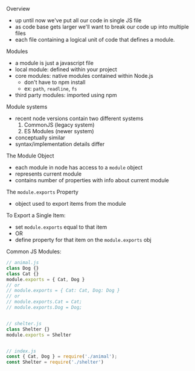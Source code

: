 Overview

- up until now we've put all our code in single JS file
- as code base gets larger we'll want to break our code up into multiple files
- each file containing a logical unit of code that defines a module.

Modules

- a module is just a javascript file
- local module: defined within your project
- core modules: native modules contained within Node.js
  - don't have to npm install
  - ex: `path`, `readline`, `fs`
- third party modules: imported using npm

Module systems

- recent node versions contain two different systems
  1.  CommonJS (legacy system)
  2.  ES Modules (newer system)
- conceptually similar
- syntax/implementation details differ

The Module Object

- each module in node has access to a `module` object
- represents current module
- contains number of properties with info about current module

The `module.exports` Property

- object used to export items from the module

To Export a Single Item:

- set `module.exports` equal to that item
- OR
- define property for that item on the `module.exports` obj


Common JS Modules:
```js
// animal.js
class Dog {}
class Cat {}
module.exports = { Cat, Dog }
// or
// module.exports = { Cat: Cat, Dog: Dog }
// or
// module.exports.Cat = Cat;
// module.exports.Dog = Dog;


// shelter.js
class Shelter {}
module.exports = Shelter


// index.js
const { Cat, Dog } = require('./animal');
const Shelter = require('./shelter')

```

